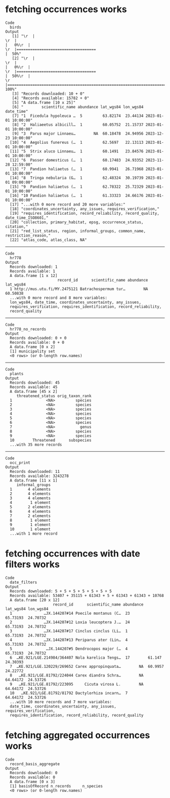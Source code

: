 # fetching occurrences works

    Code
      birds
    Output
       [1] "\r  |                                                                            \r  |                                                                      |   0%\r  |                                                                            \r  |===================================                                   |  50%"                                                                                                                                                                  
       [2] "\r  |                                                                            \r  |                                                                      |   0%\r  |                                                                            \r  |===================================                                   |  50%\r  |                                                                            \r  |======================================================================| 100%"
       [3] "Records downloaded: 10 + 0"                                                                                                                                                                                                                                                                                                                                                                                                                                                                            
       [4] "Records available: 15782 + 0"                                                                                                                                                                                                                                                                                                                                                                                                                                                                          
       [5] "A data.frame [10 x 25]"                                                                                                                                                                                                                                                                                                                                                                                                                                                                                
       [6] "        scientific_name abundance lat_wgs84 lon_wgs84           date_time"                                                                                                                                                                                                                                                                                                                                                                                                                             
       [7] "1  Ficedula hypoleuca …  5         63.82174  23.44134 2023-01-01 10:00:00"                                                                                                                                                                                                                                                                                                                                                                                                                             
       [8] "2  Haliaeetus albicill…  1         60.05752  21.15737 2023-01-01 10:00:00"                                                                                                                                                                                                                                                                                                                                                                                                                             
       [9] "3  Parus major Linnaeu…        NA  60.18478  24.94956 2023-12-23 10:00:00"                                                                                                                                                                                                                                                                                                                                                                                                                             
      [10] "4  Aegolius funereus (…  1         62.5697   22.13113 2023-01-01 10:00:00"                                                                                                                                                                                                                                                                                                                                                                                                                             
      [11] "5  Strix aluco Linnaeu…  1         60.1491   23.84576 2023-01-01 10:00:00"                                                                                                                                                                                                                                                                                                                                                                                                                             
      [12] "6  Passer domesticus (…  1         60.17483  24.93352 2023-11-28 12:59:00"                                                                                                                                                                                                                                                                                                                                                                                                                             
      [13] "7  Pandion haliaetus (…  1         60.9941   26.71968 2023-01-01 10:00:00"                                                                                                                                                                                                                                                                                                                                                                                                                             
      [14] "8  Tringa nebularia (G…  1         62.48324  30.19739 2023-01-01 09:00:00"                                                                                                                                                                                                                                                                                                                                                                                                                             
      [15] "9  Pandion haliaetus (…  1         62.78322  25.72329 2023-01-01 10:00:00"                                                                                                                                                                                                                                                                                                                                                                                                                             
      [16] "10 Pandion haliaetus (…  1         61.33323  24.66176 2023-01-01 10:00:00"                                                                                                                                                                                                                                                                                                                                                                                                                             
      [17] "...with 0 more record and 20 more variables:"                                                                                                                                                                                                                                                                                                                                                                                                                                                          
      [18] "coordinates_uncertainty, any_issues, requires_verification,"                                                                                                                                                                                                                                                                                                                                                                                                                                           
      [19] "requires_identification, record_reliability, record_quality, date_time_ISO8601,"                                                                                                                                                                                                                                                                                                                                                                                                                       
      [20] "collection, primary_habitat, epsg, occurrence_status, citation,"                                                                                                                                                                                                                                                                                                                                                                                                                                       
      [21] "red_list_status, region, informal_groups, common_name, restriction_reason,"                                                                                                                                                                                                                                                                                                                                                                                                                            
      [22] "atlas_code, atlas_class, NA"                                                                                                                                                                                                                                                                                                                                                                                                                                                                           

---

    Code
      hr778
    Output
      Records downloaded: 1
      Records available: 1
      A data.frame [1 x 12]
                           record_id      scientific_name abundance lat_wgs84
      1 http://mus.utu.fi/MY.2475121 Batrachospermum tur…        NA  60.50838
      ...with 0 more record and 8 more variables:
      lon_wgs84, date_time, coordinates_uncertainty, any_issues,
      requires_verification, requires_identification, record_reliability,
      record_quality

---

    Code
      hr778_no_records
    Output
      Records downloaded: 0 + 0
      Records available: 0 + 0
      A data.frame [0 x 2]
      [1] municipality set         
      <0 rows> (or 0-length row.names)

---

    Code
      plants
    Output
      Records downloaded: 45
      Records available: 45
      A data.frame [45 x 2]
         threatened_status orig_taxon_rank
      1               <NA>         species
      2               <NA>         species
      3               <NA>         species
      4               <NA>         species
      5               <NA>         species
      6               <NA>         species
      7               <NA>           genus
      8               <NA>         species
      9               <NA>         species
      10        Threatened      subspecies
      ...with 35 more records

---

    Code
      occ_print
    Output
      Records downloaded: 11
      Records available: 3243278
      A data.frame [11 x 1]
         informal_groups
      1       4 elements
      2       4 elements
      3       4 elements
      4        1 element
      5       2 elements
      6       4 elements
      7       2 elements
      8        1 element
      9        1 element
      10       1 element
      ...with 1 more record

# fetching occurrences with date filters works

    Code
      date_filters
    Output
      Records downloaded: 5 + 5 + 5 + 5 + 5 + 5 + 5
      Records available: 53407 + 35115 + 61343 + 5 + 61343 + 61343 + 10768
      A data.frame [20 x 12]
                         record_id      scientific_name abundance lat_wgs84 lon_wgs84
      1              …JX.144207#14 Poecile montanus (C…  23        65.73193  24.70732
      2              …JX.144207#12 Loxia leucoptera J.…  24        65.73193  24.70732
      3              …JX.144207#17 Cinclus cinclus (Li…  1         65.73193  24.70732
      4              …JX.144207#13 Periparus ater (Lin…  4         65.73193  24.70732
      5               …JX.144207#5 Dendrocopos major (…  4         65.73193  24.70732
      6  …KE.921/LGE.214984/364407 Nola karelica Tengs…  17        61.147    24.30393
      7  …KE.921/LGE.120229/269652 Carex appropinquata…        NA  60.9957   24.22772
      8   …KE.921/LGE.81792/224044 Carex diandra Schra…        NA  64.64172  24.53726
      9   …KE.921/LGE.81792/223095     Cicuta virosa L.        NA  64.64172  24.53726
      10   …KE.921/LGE.81792/81792 Dactylorhiza incarn…  7         64.64172  24.53726
      ...with 10 more records and 7 more variables:
      date_time, coordinates_uncertainty, any_issues, requires_verification,
      requires_identification, record_reliability, record_quality

# fetching aggregated occurrences works

    Code
      record_basis_aggregate
    Output
      Records downloaded: 0
      Records available: 0
      A data.frame [0 x 3]
      [1] basisOfRecord n_records     n_species    
      <0 rows> (or 0-length row.names)

